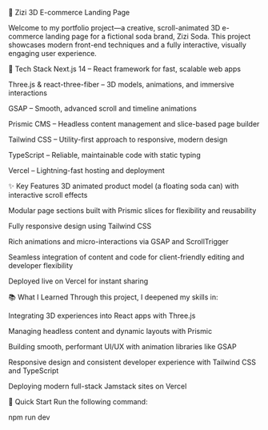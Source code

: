 🌟 Zizi 3D E-commerce Landing Page 

Welcome to my portfolio project—a creative, scroll-animated 3D e-commerce landing page for a fictional soda brand, Zizi Soda. 
This project showcases modern front-end techniques and a fully interactive, visually engaging user experience.

🚀 Tech Stack
Next.js 14 – React framework for fast, scalable web apps

Three.js & react-three-fiber – 3D models, animations, and immersive interactions

GSAP – Smooth, advanced scroll and timeline animations

Prismic CMS – Headless content management and slice-based page builder

Tailwind CSS – Utility-first approach to responsive, modern design

TypeScript – Reliable, maintainable code with static typing

Vercel – Lightning-fast hosting and deployment

✨ Key Features
3D animated product model (a floating soda can) with interactive scroll effects

Modular page sections built with Prismic slices for flexibility and reusability

Fully responsive design using Tailwind CSS

Rich animations and micro-interactions via GSAP and ScrollTrigger

Seamless integration of content and code for client-friendly editing and developer flexibility

Deployed live on Vercel for instant sharing

📚 What I Learned
Through this project, I deepened my skills in:

Integrating 3D experiences into React apps with Three.js

Managing headless content and dynamic layouts with Prismic

Building smooth, performant UI/UX with animation libraries like GSAP

Responsive design and consistent developer experience with Tailwind CSS and TypeScript

Deploying modern full-stack Jamstack sites on Vercel

🚀 Quick Start
Run the following command:

npm run dev